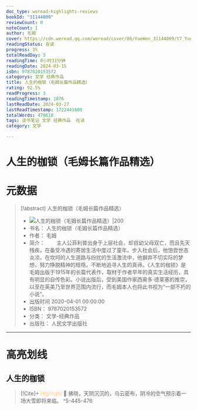 ```yaml
---
doc_type: weread-highlights-reviews
bookId: "31144009"
reviewCount: 0
noteCount: 1
author: 毛姆
cover: https://cdn.weread.qq.com/weread/cover/86/YueWen_31144009/t7_YueWen_31144009.jpg
readingStatus: 在读
progress: 3%
totalReadDay: 5
readingTime: 0小时31分钟
readingDate: 2024-03-15
isbn: 9787020153572
categorys: 文学 经典作品
title: 人生的枷锁（毛姆长篇作品精选）
rating: 92.5%
readProgress: 3
readingTimestamp: 1876
lastReadDate: 2024-03-27
lastReadTimestamp: 1722441600
totalWords: 470618
tags: 读书笔记 文学 经典作品  在读
category: 文学

---
```


# 人生的枷锁（毛姆长篇作品精选）

# 元数据
> [!abstract] 人生的枷锁（毛姆长篇作品精选）
> - ![ 人生的枷锁（毛姆长篇作品精选）|200](https://cdn.weread.qq.com/weread/cover/86/YueWen_31144009/t7_YueWen_31144009.jpg)
> - 书名： 人生的枷锁（毛姆长篇作品精选）
> - 作者： 毛姆
> - 简介： 　　主人公菲利普出身于上层社会，却自幼父母双亡，而且先天残疾，在备受冷遇的寄居生活中度过了童年。步入社会后，他饱尝世态炎凉。在坎坷的人生道路与纷扰的生活激流中，他摒弃不切实际的梦想，努力挣脱精神的桎梏，不断地追寻人生的真谛。《人生的枷锁》是毛姆出版于1915年的长篇代表作，取材于作者早年的真实生活经历，具有明显的自传色彩。小说出版后，受到美国作家西奥多·德莱塞的推崇，以至在英美乃至世界范围内流行，而毛姆本人也将此书视为“一部不朽的小说”。
> - 出版时间 2020-04-01 00:00:00
> - ISBN： 9787020153572
> - 分类： 文学-经典作品
> - 出版社： 人民文学出版社



---

# 高亮划线

## 人生的枷锁

> [!Cite]+ <span style="color: #ffce78;">Highlight</span>
> 📌 拂晓，天阴沉沉的，乌云密布，阴冷的空气预示着一场大雪即将来临。
> ^5-445-476

